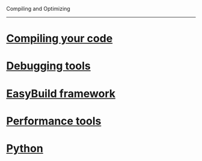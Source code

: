 Compiling and Optimizing

---

<!-- use only links inside h1, h2, h3 and h4 -->

# [Compiling your code](https://eth-cscs.github.io/production/compiling_and_optimizing/compiling_your_code)
# [Debugging tools](https://eth-cscs.github.io/production/compiling_and_optimizing/debugging_tools)
# [EasyBuild framework](https://eth-cscs.github.io/production/compiling_and_optimizing/easybuild_framework)
# [Performance tools](https://eth-cscs.github.io/production/compiling_and_optimizing/performance_tools)
# [Python](https://eth-cscs.github.io/production/compiling_and_optimizing/python)

